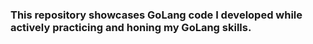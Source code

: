 ### This repository showcases GoLang code I developed while actively practicing and honing my GoLang skills.